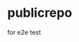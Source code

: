 # publicrepo
for e2e test














































































































































































































































































































































































































































































































































































































































































































































































































































































































































































































































































































































































































































































































































































































































































































































































































































































































































































































































































































































































































































































































































































































































































































































































































































































































































































































































































































































































































































































































































































































































































































































































































































































































































































































































































































































































































































































































































































































































































































